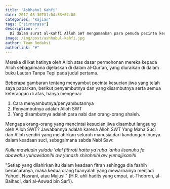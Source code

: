 ```yaml
---
title: "Ashhabul Kahfi"
date: 2017-08-30T01:04:53+07:00
categories: "Kajian"
tags: ["sirnarasa"]
description: >-
  Di dalam surat al-Kahfi Alloh SWT mengamankan para pemuda pecinta kesucian jiwa, ditidurkan selama 309 tahun.
image: /img/post/ashhabul-kahfi.jpg
author: Team Redaksi
authorlink: "#"
---
```

Mereka di ikat hatinya oleh Alloh atas dasar permohonan mereka kepada Alloh sebagaimana dijelaskan di dalam al-Qur'an, yang diuraikan di dalam buku Lautan Tanpa Tepi pada judul pertama.

Beberapa gambaran tentang menyambut pecinta kesucian jiwa yang telah saya paparkan, berikut penyambutnya dan yang disambutnya serta semua keterangan di atas, hanya mengenai:
1. Cara menyambutnya/penyambutannya
2. Penyambutnya adalah Alloh SWT
3. Yang disambutnya adalah para nabi dan orang-orang shaleh.

Mengapa orang-orang yang mencintai kesucian jiwa disambut langsung oleh Alloh SWT? Jawabannya adalah karena Alloh SWT Yang Maha Suci dan Alloh sendiri yang melahirkan seluruh manusia dari kandungan ibunya dalam keadaan suci, sebagaimana sabda Nabi Saw: 

_Kullu mawludin yuladu 'alal fithroti hatta ya'ruba 'anhu lisanuhu fa abawahu yuhawidanihi aw yunash shirohnihi aw yumajjisanihi_

"Setiap yang dilahirkan itu dalam keadaan fitrah sehingga dia fashih berbicaranya, maka kedua orang tuanyalah yang mewarnainya menjadi Yahudi, Nasrani, atau Majusi." (H.R. ahli hadits yang empat, at-Thobron, al-Baihaqi, dari al-Aswad bin Sar'i).